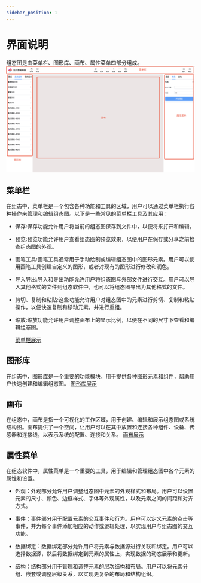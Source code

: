 ```yaml
---
sidebar_position: 1
---
```


# 界面说明

组态图是由菜单栏、图形库、画布、属性菜单四部分组成。
![组态图介绍](./img/configuration-list/configuration-diagram.png)


## 菜单栏

在组态中，菜单栏是一个包含各种功能和工具的区域，用户可以通过菜单栏执行各种操作来管理和编辑组态图。以下是一些常见的菜单栏工具及其应用：

* 保存:保存功能允许用户将当前的组态图保存到文件中，以便将来打开和编辑。

* 预览:预览功能允许用户查看组态图的预览效果，以便用户在保存或分享之前检查组态图的外观。

* 画笔工具:画笔工具通常用于手动绘制或编辑组态图中的图形元素。用户可以使用画笔工具创建自定义的图形，或者对现有的图形进行修改和润色。

* 导入导出:导入和导出功能允许用户将组态图与外部文件进行交互。用户可以导入其他格式的文件到组态软件中，也可以将组态图导出为其他格式的文件。

* 剪切、复制和粘贴:这些功能允许用户对组态图中的元素进行剪切、复制和粘贴操作，以便快速复制和移动元素，并进行重组。

* 缩放:缩放功能允许用户调整画布上的显示比例，以便在不同的尺寸下查看和编辑组态图。

  [菜单栏展示](./img/configuration-list/menu-bar.png)



## 图形库

在组态中，图形库是一个重要的功能模块，用于提供各种图形元素和组件，帮助用户快速创建和编辑组态图。
  [图形库展示](./img/configuration-list/graphics-library.png)


## 画布

在组态中，画布是指一个可视化的工作区域，用于创建、编辑和展示组态图或系统结构图。画布提供了一个空间，让用户可以在其中放置和连接各种组件、设备、传感器和连接线，以表示系统的配置、连接和关系。
  [画布展示](./img/configuration-list/canvas.png)


## 属性菜单

在组态软件中，属性菜单是一个重要的工具，用于编辑和管理组态图中各个元素的属性和设置。
* 外观：外观部分允许用户调整组态图中元素的外观样式和布局。用户可以设置元素的尺寸、颜色、边框样式、字体等外观属性，以及元素之间的间距和对齐方式。

* 事件：事件部分用于配置元素的交互事件和行为。用户可以定义元素的点击等事件，并为每个事件添加相应的动作或逻辑处理，以实现用户与组态图的交互功能。

* 数据绑定：数据绑定部分允许用户将元素与数据源进行关联和绑定。用户可以选择数据源，然后将数据绑定到元素的属性上，实现数据的动态展示和更新。

* 结构：结构部分用于管理和调整元素的层次结构和布局。用户可以将元素分组、嵌套或调整层级关系，以实现更复杂的布局和结构组织。



